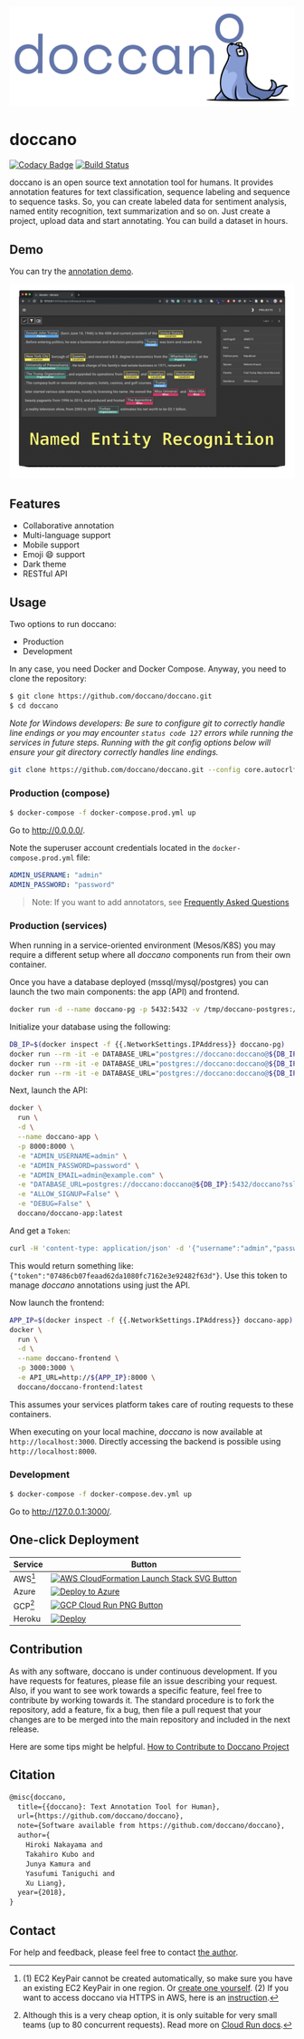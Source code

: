 <div align="center">
  <img src="./docs/images/logo/doccano.png">
</div>

# doccano

[![Codacy Badge](https://api.codacy.com/project/badge/Grade/98a0992c0a254d0ba23fd75631fe2907)](https://app.codacy.com/app/Hironsan/doccano?utm_source=github.com&utm_medium=referral&utm_content=doccano/doccano&utm_campaign=Badge_Grade_Dashboard)
[![Build Status](https://travis-ci.com/doccano/doccano.svg?branch=master)](https://travis-ci.com/doccano/doccano)

doccano is an open source text annotation tool for humans. It provides annotation features for text classification, sequence labeling and sequence to sequence tasks. So, you can create labeled data for sentiment analysis, named entity recognition, text summarization and so on. Just create a project, upload data and start annotating. You can build a dataset in hours.

## Demo

You can try the [annotation demo](http://doccano.herokuapp.com).

![Demo image](./docs/images/demo/demo.gif)

## Features

- Collaborative annotation
- Multi-language support
- Mobile support
- Emoji :smile: support
- Dark theme
- RESTful API

## Usage

Two options to run doccano:

- Production
- Development

In any case, you need Docker and Docker Compose. Anyway, you need to clone the repository:

```bash
$ git clone https://github.com/doccano/doccano.git
$ cd doccano
```

_Note for Windows developers: Be sure to configure git to correctly handle line endings or you may encounter `status code 127` errors while running the services in future steps. Running with the git config options below will ensure your git directory correctly handles line endings._

```bash
git clone https://github.com/doccano/doccano.git --config core.autocrlf=input
```

### Production (compose)

```bash
$ docker-compose -f docker-compose.prod.yml up
```

Go to <http://0.0.0.0/>.

Note the superuser account credentials located in the `docker-compose.prod.yml` file:

```yml
ADMIN_USERNAME: "admin"
ADMIN_PASSWORD: "password"
```

> Note: If you want to add annotators, see [Frequently Asked Questions](./docs/faq.md)

### Production (services)

When running in a service-oriented environment (Mesos/K8S) you may require a different setup where all _doccano_ components run from their own container.

Once you have a database deployed (mssql/mysql/postgres) you can launch the two main components: the app (API) and frontend.

```bash
docker run -d --name doccano-pg -p 5432:5432 -v /tmp/doccano-postgres:/var/lib/postgresql/data -e POSTGRES_USER=doccano -e POSTGRES_PASSWORD=doccano -e POSTGRES_DB=doccano postgres:12.0-alpine
```

Initialize your database using the following:

```bash
DB_IP=$(docker inspect -f {{.NetworkSettings.IPAddress}} doccano-pg)
docker run --rm -it -e DATABASE_URL="postgres://doccano:doccano@${DB_IP}:5432/doccano?sslmode=disable" doccano/doccano-app python manage.py migrate
docker run --rm -it -e DATABASE_URL="postgres://doccano:doccano@${DB_IP}:5432/doccano?sslmode=disable" doccano/doccano-app python manage.py create_roles
docker run --rm -it -e DATABASE_URL="postgres://doccano:doccano@${DB_IP}:5432/doccano?sslmode=disable" doccano/doccano-app python manage.py create_admin --username admin --password password --email none@none.local --noinput
```

Next, launch the API:

```bash
docker \
  run \
  -d \
  --name doccano-app \
  -p 8000:8000 \
  -e "ADMIN_USERNAME=admin" \
  -e "ADMIN_PASSWORD=password" \
  -e "ADMIN_EMAIL=admin@example.com" \
  -e "DATABASE_URL=postgres://doccano:doccano@${DB_IP}:5432/doccano?sslmode=disable" \
  -e "ALLOW_SIGNUP=False" \
  -e "DEBUG=False" \
  doccano/doccano-app:latest
```

And get a `Token`:

```bash
curl -H 'content-type: application/json' -d '{"username":"admin","password":"password"}' http://localhost:8000/v1/auth-token
```

This would return something like: `{"token":"07486cb07feaad62da1080fc7162e3e92482f63d"}`. Use this token to manage _doccano_ annotations using just the API.

Now launch the frontend:

```bash
APP_IP=$(docker inspect -f {{.NetworkSettings.IPAddress}} doccano-app)
docker \
  run \
  -d \
  --name doccano-frontend \
  -p 3000:3000 \
  -e API_URL=http://${APP_IP}:8000 \
  doccano/doccano-frontend:latest
```

This assumes your services platform takes care of routing requests to these containers.

When executing on your local machine, _doccano_ is now available at `http://localhost:3000`. Directly accessing the backend is possible using `http://localhost:8000`.

<!--

### Docker

As a one-time setup, create a Docker container for Doccano:

```bash
docker pull doccano/doccano
docker container create --name doccano \
  -e "ADMIN_USERNAME=admin" \
  -e "ADMIN_EMAIL=admin@example.com" \
  -e "ADMIN_PASSWORD=password" \
  -p 8000:8000 doccano/doccano
```

Next, start Doccano by running the container:

```bash
docker container start doccano
```

To stop the container, run `docker container stop doccano -t 5`.
All data created in the container will persist across restarts.

Go to <http://127.0.0.1:8000/>.

-->

### Development

```bash
$ docker-compose -f docker-compose.dev.yml up
```

Go to <http://127.0.0.1:3000/>.

## One-click Deployment

| Service | Button |
|---------|---|
| AWS[^1]   | [![AWS CloudFormation Launch Stack SVG Button](https://cdn.rawgit.com/buildkite/cloudformation-launch-stack-button-svg/master/launch-stack.svg)](https://console.aws.amazon.com/cloudformation/home?#/stacks/create/review?stackName=doccano&templateURL=https://s3-external-1.amazonaws.com/cf-templates-10vry9l3mp71r-us-east-1/2019290i9t-AppSGl1poo4j8qpq)  |
| Azure | [![Deploy to Azure](https://azuredeploy.net/deploybutton.svg)](https://portal.azure.com/#create/Microsoft.Template/uri/https%3A%2F%2Fraw.githubusercontent.com%2Fdoccano%2Fdoccano%2Fmaster%2Fazuredeploy.json)  |
| GCP[^2] | [![GCP Cloud Run PNG Button](https://storage.googleapis.com/gweb-cloudblog-publish/images/run_on_google_cloud.max-300x300.png)](https://console.cloud.google.com/cloudshell/editor?shellonly=true&cloudshell_image=gcr.io/cloudrun/doccano&cloudshell_git_repo=https://github.com/doccano/doccano.git)  |
| Heroku  | [![Deploy](https://www.herokucdn.com/deploy/button.svg)](https://dashboard.heroku.com/new?template=https%3A%2F%2Fgithub.com%2Fdoccano%2Fdoccano)  |

> [^1]: (1) EC2 KeyPair cannot be created automatically, so make sure you have an existing EC2 KeyPair in one region. Or [create one yourself](https://docs.aws.amazon.com/AWSEC2/latest/UserGuide/ec2-key-pairs.html#having-ec2-create-your-key-pair). (2) If you want to access doccano via HTTPS in AWS, here is an [instruction](https://github.com/doccano/doccano/wiki/HTTPS-setting-for-doccano-in-AWS).
> [^2]: Although this is a very cheap option, it is only suitable for very small teams (up to 80 concurrent requests). Read more on [Cloud Run docs](https://cloud.google.com/run/docs/concepts).

## Contribution

As with any software, doccano is under continuous development. If you have requests for features, please file an issue describing your request. Also, if you want to see work towards a specific feature, feel free to contribute by working towards it. The standard procedure is to fork the repository, add a feature, fix a bug, then file a pull request that your changes are to be merged into the main repository and included in the next release.

Here are some tips might be helpful. [How to Contribute to Doccano Project](https://github.com/doccano/doccano/wiki/How-to-Contribute-to-Doccano-Project)

## Citation

```tex
@misc{doccano,
  title={{doccano}: Text Annotation Tool for Human},
  url={https://github.com/doccano/doccano},
  note={Software available from https://github.com/doccano/doccano},
  author={
    Hiroki Nakayama and
    Takahiro Kubo and
    Junya Kamura and
    Yasufumi Taniguchi and
    Xu Liang},
  year={2018},
}
```

## Contact

For help and feedback, please feel free to contact [the author](https://github.com/Hironsan).

